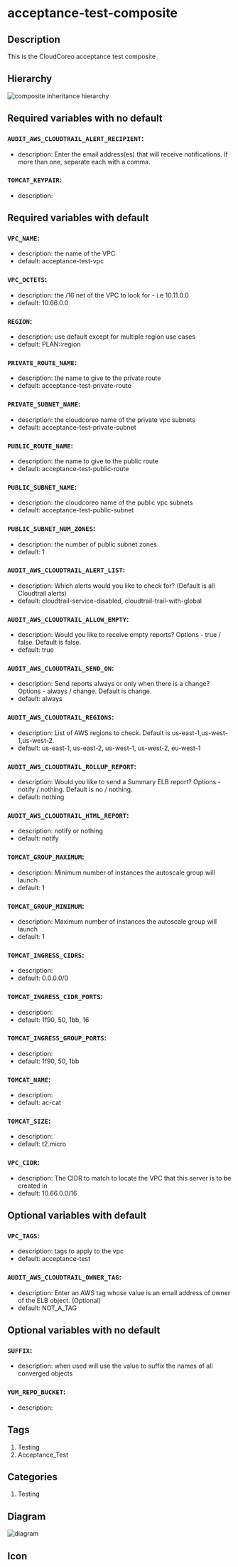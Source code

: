 acceptance-test-composite
============================


## Description
This is the CloudCoreo acceptance test composite


## Hierarchy
![composite inheritance hierarchy](https://raw.githubusercontent.com/CloudCoreo/acceptance-test-composite/master/images/hierarchy.png "composite inheritance hierarchy")



## Required variables with no default

### `AUDIT_AWS_CLOUDTRAIL_ALERT_RECIPIENT`:
  * description: Enter the email address(es) that will receive notifications. If more than one, separate each with a comma.

### `TOMCAT_KEYPAIR`:
  * description: 


## Required variables with default

### `VPC_NAME`:
  * description: the name of the VPC
  * default: acceptance-test-vpc


### `VPC_OCTETS`:
  * description: the /16 net of the VPC to look for - i.e 10.11.0.0
  * default: 10.66.0.0


### `REGION`:
  * description: use default except for multiple region use cases
  * default: PLAN::region

### `PRIVATE_ROUTE_NAME`:
  * description: the name to give to the private route
  * default: acceptance-test-private-route


### `PRIVATE_SUBNET_NAME`:
  * description: the cloudcoreo name of the private vpc subnets
  * default: acceptance-test-private-subnet


### `PUBLIC_ROUTE_NAME`:
  * description: the name to give to the public route
  * default: acceptance-test-public-route


### `PUBLIC_SUBNET_NAME`:
  * description: the cloudcoreo name of the public vpc subnets
  * default: acceptance-test-public-subnet


### `PUBLIC_SUBNET_NUM_ZONES`:
  * description: the number of public subnet zones
  * default: 1

### `AUDIT_AWS_CLOUDTRAIL_ALERT_LIST`:
  * description: Which alerts would you like to check for? (Default is all Cloudtrail alerts)
  * default: cloudtrail-service-disabled, cloudtrail-trail-with-global

### `AUDIT_AWS_CLOUDTRAIL_ALLOW_EMPTY`:
  * description: Would you like to receive empty reports? Options - true / false. Default is false.
  * default: true

### `AUDIT_AWS_CLOUDTRAIL_SEND_ON`:
  * description: Send reports always or only when there is a change? Options - always / change. Default is change.
  * default: always

### `AUDIT_AWS_CLOUDTRAIL_REGIONS`:
  * description: List of AWS regions to check. Default is us-east-1,us-west-1,us-west-2.
  * default: us-east-1, us-east-2, us-west-1, us-west-2, eu-west-1

### `AUDIT_AWS_CLOUDTRAIL_ROLLUP_REPORT`:
  * description: Would you like to send a Summary ELB report? Options - notify / nothing. Default is no / nothing.
  * default: nothing

### `AUDIT_AWS_CLOUDTRAIL_HTML_REPORT`:
  * description: notify or nothing
  * default: notify

### `TOMCAT_GROUP_MAXIMUM`:
  * description: Minimum number of instances the autoscale group will launch
  * default: 1

### `TOMCAT_GROUP_MINIMUM`:
  * description: Maximum number of instances the autoscale group will launch
  * default: 1

### `TOMCAT_INGRESS_CIDRS`:
  * description: 
  * default: 0.0.0.0/0

### `TOMCAT_INGRESS_CIDR_PORTS`:
  * description: 
  * default: 1f90, 50, 1bb, 16

### `TOMCAT_INGRESS_GROUP_PORTS`:
  * description: 
  * default: 1f90, 50, 1bb

### `TOMCAT_NAME`:
  * description: 
  * default: ac-cat


### `TOMCAT_SIZE`:
  * description: 
  * default: t2.micro


### `VPC_CIDR`:
  * description: The CIDR to match to locate the VPC that this server is to be created in
  * default: 10.66.0.0/16


## Optional variables with default

### `VPC_TAGS`:
  * description: tags to apply to the vpc
  * default: acceptance-test

### `AUDIT_AWS_CLOUDTRAIL_OWNER_TAG`:
  * description: Enter an AWS tag whose value is an email address of owner of the ELB object. (Optional)
  * default: NOT_A_TAG


## Optional variables with no default

### `SUFFIX`:
  * description: when used will use the value to suffix the names of all converged objects

### `YUM_REPO_BUCKET`:
  * description: 

## Tags
1. Testing
1. Acceptance_Test


## Categories
1. Testing



## Diagram
![diagram](https://raw.githubusercontent.com/CloudCoreo/acceptance-test-composite/master/images/diagram.png "diagram")


## Icon


